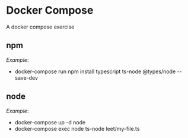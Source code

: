 # Docker Compose

A docker compose exercise

## npm

_Example_:

- docker-compose run npm install typescript ts-node @types/node --save-dev

## node

_Example_:

- docker-compose up -d node
- docker-compose exec node ts-node leet/my-file.ts
